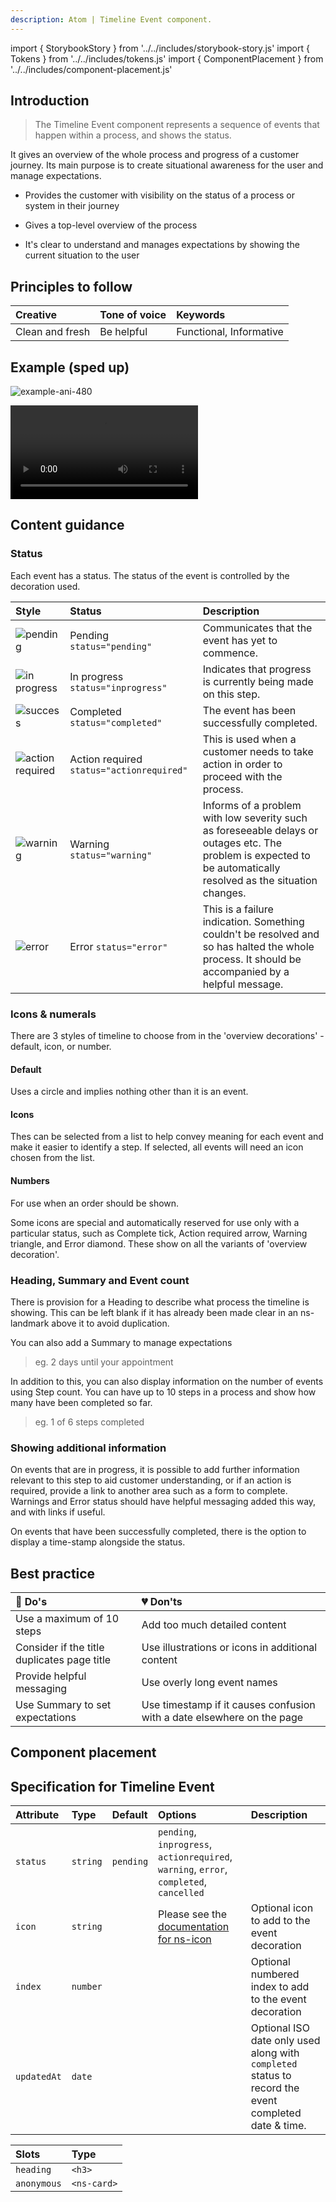 ```yaml
---
description: Atom | Timeline Event component.
---
```


import { StorybookStory } from '../../includes/storybook-story.js'
import { Tokens } from '../../includes/tokens.js'
import { ComponentPlacement } from '../../includes/component-placement.js'

## Introduction

> The Timeline Event component represents a sequence of events that happen within a process, and shows the status.

It gives an overview of the whole process and progress of a customer journey. Its main purpose is to create situational awareness for the user and manage expectations.

* Provides the customer with visibility on the status of a process or system in their journey

* Gives a top-level overview of the process

* It's clear to understand and manages expectations by showing the current situation to the user

## Principles to follow

| Creative | Tone of voice | Keywords |
| :--- | :--- | :--- |
| Clean and fresh  | Be helpful | Functional, Informative |

## Example (sped up)
![example-ani-480](https://user-images.githubusercontent.com/78355810/122419834-20a0b300-cf83-11eb-927f-86ba856fe103.gif)

![example-video](https://user-images.githubusercontent.com/78355810/122432228-0d92e080-cf8d-11eb-9162-fc0fdd1a8d9b.mov)



## Content guidance

### Status

Each event has a status. The status of the event is controlled by the decoration used.

| Style | Status | Description |
| :--- | :--- | :--- |
| ![pending](https://user-images.githubusercontent.com/78355810/122376864-7150e580-cf5c-11eb-8501-fae0f7f8aa4b.png)| Pending `status="pending"` |Communicates that the event has yet to commence. |
| ![in progress](https://user-images.githubusercontent.com/78355810/122377002-96ddef00-cf5c-11eb-8b9a-a837a28e51b8.png) | In progress `status="inprogress"` | Indicates that progress is currently being made on this step. |
| ![success](https://user-images.githubusercontent.com/78355810/122378216-add11100-cf5d-11eb-998b-f00f6f5deff8.png) | Completed `status="completed"` | The event has been successfully completed. |
| ![action required](https://user-images.githubusercontent.com/78355810/122377269-d73d6d00-cf5c-11eb-8183-07a35bf559d9.png) | Action required `status="actionrequired"` | This is used when a customer needs to take action in order to proceed with the process. |
| ![warning](https://user-images.githubusercontent.com/78355810/122377627-25527080-cf5d-11eb-9b59-c3711568e30b.png) | Warning `status="warning"` | Informs of a problem with low severity such as foreseeable delays or outages etc. The problem is expected to be automatically resolved as the situation changes. |
| ![error](https://user-images.githubusercontent.com/78355810/122377917-68144880-cf5d-11eb-8f92-8bafc8778a6f.png) | Error `status="error"` | This is a failure indication. Something couldn't be resolved and so has halted the whole process. It should be accompanied by a helpful message. |

### Icons & numerals

There are 3 styles of timeline to choose from in the 'overview decorations' - default, icon, or number.

#### Default 
Uses a circle and implies nothing other than it is an event.

#### Icons 
Thes can be selected from a list to help convey meaning for each event and make it easier to identify a step. If selected, all events will need an icon chosen from the list.

#### Numbers 
For use when an order should be shown.


Some icons are special and automatically reserved for use only with a particular status, such as Complete tick, Action required arrow, Warning triangle, and Error diamond. These show on all the variants of 'overview decoration'. 

### Heading, Summary and Event count

There is provision for a Heading to describe what process the timeline is showing. This can be left blank if it has already been made clear in an ns-landmark above it to avoid duplication.

You can also add a Summary to manage expectations
>eg. 2 days until your appointment

In addition to this, you can also display information on the number of events using Step count. You can have up to 10 steps in a process and show how many have been completed so far. 
>eg. 1 of 6 steps completed

### Showing additional information

On events that are in progress, it is possible to add further information relevant to this step to aid customer understanding, or if an action is required, provide a link to another area such as a form to complete. Warnings and Error status should have helpful messaging added this way, and with links if useful.

On events that have been successfully completed, there is the option to display a time-stamp alongside the status.


## Best practice

| 💚 Do's | 💔 Don'ts |
| :--- | :--- |
| Use a maximum of 10 steps | Add too much detailed content |
| Consider if the title duplicates page title | Use illustrations or icons in additional content |
| Provide helpful messaging | Use overly long event names |
| Use Summary to set expectations | Use timestamp if it causes confusion with a date elsewhere on the page|


## Component placement

<ComponentPlacement component="ns-timeline-event" parentComponents="ns-timeline"></ComponentPlacement>

## Specification for Timeline Event

| Attribute | Type | Default | Options | Description |
| :--- | :--- | :--- | :--- | :--- |
| `status` | `string` | `pending`| `pending`, `inprogress`, `actionrequired`, `warning`, `error`, `completed`, `cancelled` | |
| `icon`| `string` | | Please see the [documentation for ns-icon](https://britishgas.design/components/ns-icon)  | Optional icon to add to the event decoration |
| `index` | `number` | |  | Optional numbered index to add to the event decoration |
| `updatedAt` | `date` | |  | Optional ISO date only used along with `completed` status to record the event completed date & time. |

| Slots | Type |
| :--- | :--- |
| `heading` | `<h3>` |
| `anonymous` | `<ns-card>` |